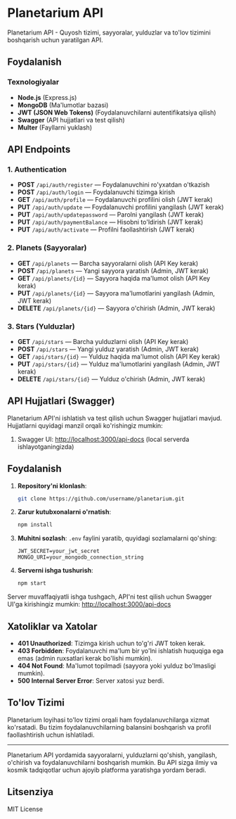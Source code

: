 # Planetarium API

Planetarium API - Quyosh tizimi, sayyoralar, yulduzlar va to'lov tizimini boshqarish uchun yaratilgan API.

## Foydalanish

### Texnologiyalar

- **Node.js** (Express.js)
- **MongoDB** (Ma'lumotlar bazasi)
- **JWT (JSON Web Tokens)** (Foydalanuvchilarni autentifikatsiya qilish)
- **Swagger** (API hujjatlari va test qilish)
- **Multer** (Fayllarni yuklash)

## API Endpoints

### 1. Authentication

- **POST** `/api/auth/register` — Foydalanuvchini ro'yxatdan o'tkazish
- **POST** `/api/auth/login` — Foydalanuvchi tizimga kirish
- **GET** `/api/auth/profile` — Foydalanuvchi profilini olish (JWT kerak)
- **PUT** `/api/auth/update` — Foydalanuvchi profilini yangilash (JWT kerak)
- **PUT** `/api/auth/updatepassword` — Parolni yangilash (JWT kerak)
- **PUT** `/api/auth/paymentBalance` — Hisobni to'ldirish (JWT kerak)
- **PUT** `/api/auth/activate` — Profilni faollashtirish (JWT kerak)

### 2. Planets (Sayyoralar)

- **GET** `/api/planets` — Barcha sayyoralarni olish (API Key kerak)
- **POST** `/api/planets` — Yangi sayyora yaratish (Admin, JWT kerak)
- **GET** `/api/planets/{id}` — Sayyora haqida ma'lumot olish (API Key kerak)
- **PUT** `/api/planets/{id}` — Sayyora ma'lumotlarini yangilash (Admin, JWT kerak)
- **DELETE** `/api/planets/{id}` — Sayyora o'chirish (Admin, JWT kerak)

### 3. Stars (Yulduzlar)

- **GET** `/api/stars` — Barcha yulduzlarni olish (API Key kerak)
- **POST** `/api/stars` — Yangi yulduz yaratish (Admin, JWT kerak)
- **GET** `/api/stars/{id}` — Yulduz haqida ma'lumot olish (API Key kerak)
- **PUT** `/api/stars/{id}` — Yulduz ma'lumotlarini yangilash (Admin, JWT kerak)
- **DELETE** `/api/stars/{id}` — Yulduz o'chirish (Admin, JWT kerak)

## API Hujjatlari (Swagger)

Planetarium API'ni ishlatish va test qilish uchun Swagger hujjatlari mavjud. Hujjatlarni quyidagi manzil orqali ko'rishingiz mumkin:

1. Swagger UI: [http://localhost:3000/api-docs](http://localhost:3000/api-docs) (local serverda ishlayotganingizda)

## Foydalanish

1. **Repository'ni klonlash**:

   ```bash
   git clone https://github.com/username/planetarium.git
   ```

2. **Zarur kutubxonalarni o'rnatish**:

   ```bash
   npm install
   ```

3. **Muhitni sozlash**:
   `.env` faylini yaratib, quyidagi sozlamalarni qo'shing:

   ```env
   JWT_SECRET=your_jwt_secret
   MONGO_URI=your_mongodb_connection_string
   ```

4. **Serverni ishga tushurish**:
   ```bash
   npm start
   ```

Server muvaffaqiyatli ishga tushgach, API'ni test qilish uchun Swagger UI'ga kirishingiz mumkin: [http://localhost:3000/api-docs](http://localhost:3000/api-docs)

## Xatoliklar va Xatolar

- **401 Unauthorized**: Tizimga kirish uchun to'g'ri JWT token kerak.
- **403 Forbidden**: Foydalanuvchi ma'lum bir yo'lni ishlatish huquqiga ega emas (admin ruxsatlari kerak bo'lishi mumkin).
- **404 Not Found**: Ma'lumot topilmadi (sayyora yoki yulduz bo'lmasligi mumkin).
- **500 Internal Server Error**: Server xatosi yuz berdi.

## To'lov Tizimi

Planetarium loyihasi to'lov tizimi orqali ham foydalanuvchilarga xizmat ko'rsatadi. Bu tizim foydalanuvchilarning balansini boshqarish va profil faollashtirish uchun ishlatiladi.

---

Planetarium API yordamida sayyoralarni, yulduzlarni qo'shish, yangilash, o'chirish va foydalanuvchilarni boshqarish mumkin. Bu API sizga ilmiy va kosmik tadqiqotlar uchun ajoyib platforma yaratishga yordam beradi.

## Litsenziya

MIT License
